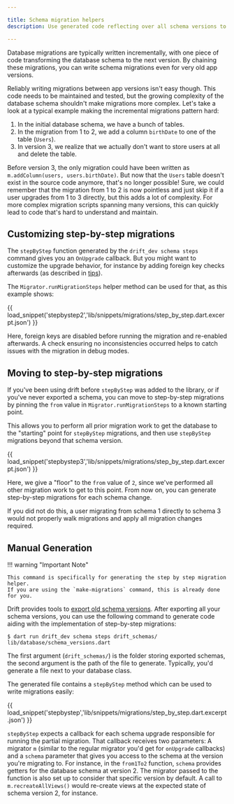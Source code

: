 ```yaml
---

title: Schema migration helpers
description: Use generated code reflecting over all schema versions to write migrations step-by-step.

---
```


Database migrations are typically written incrementally, with one piece of code transforming
the database schema to the next version. By chaining these migrations, you can write
schema migrations even for very old app versions.

Reliably writing migrations between app versions isn't easy though. This code needs to be
maintained and tested, but the growing complexity of the database schema shouldn't make
migrations more complex.
Let's take a look at a typical example making the incremental migrations pattern hard:

1. In the initial database schema, we have a bunch of tables.
2. In the migration from 1 to 2, we add a column `birthDate` to one of the table (`Users`).
3. In version 3, we realize that we actually don't want to store users at all and delete
   the table.

Before version 3, the only migration could have been written as `m.addColumn(users, users.birthDate)`.
But now that the `Users` table doesn't exist in the source code anymore, that's no longer possible!
Sure, we could remember that the migration from 1 to 2 is now pointless and just skip it if a user
upgrades from 1 to 3 directly, but this adds a lot of complexity. For more complex migration scripts
spanning many versions, this can quickly lead to code that's hard to understand and maintain.

## Customizing step-by-step migrations

The `stepByStep` function generated by the `drift_dev schema steps` command gives you an
`OnUpgrade` callback.
But you might want to customize the upgrade behavior, for instance by adding foreign key
checks afterwards (as described in [tips](index.md#general-tips)).

The `Migrator.runMigrationSteps` helper method can be used for that, as this example
shows:

{{ load_snippet('stepbystep2','lib/snippets/migrations/step_by_step.dart.excerpt.json') }}

Here, foreign keys are disabled before running the migration and re-enabled afterwards.
A check ensuring no inconsistencies occurred helps to catch issues with the migration
in debug modes.

## Moving to step-by-step migrations

If you've been using drift before `stepByStep` was added to the library, or if you've never exported a schema,
you can move to step-by-step migrations by pinning the `from` value in `Migrator.runMigrationSteps` to a known
starting point.

This allows you to perform all prior migration work to get the database to the "starting" point for
`stepByStep` migrations, and then use `stepByStep` migrations beyond that schema version.

{{ load_snippet('stepbystep3','lib/snippets/migrations/step_by_step.dart.excerpt.json') }}

Here, we give a "floor" to the `from` value of `2`, since we've performed all other migration work to get to
this point. From now on, you can generate step-by-step migrations for each schema change.

If you did not do this, a user migrating from schema 1 directly to schema 3 would not properly walk migrations
and apply all migration changes required.

## Manual Generation

!!! warning "Important Note"

    This command is specifically for generating the step by step migration helper. 
    If you are using the `make-migrations` command, this is already done for you.


Drift provides tools to [export old schema versions](exports.md). After exporting all
your schema versions, you can use the following command to generate code aiding with the implementation
of step-by-step migrations:

```
$ dart run drift_dev schema steps drift_schemas/ lib/database/schema_versions.dart
```

The first argument (`drift_schemas/`) is the folder storing exported schemas, the second argument is
the path of the file to generate. Typically, you'd generate a file next to your database class.

The generated file contains a `stepByStep` method which can be used to write migrations easily:

{{ load_snippet('stepbystep','lib/snippets/migrations/step_by_step.dart.excerpt.json') }}

`stepByStep` expects a callback for each schema upgrade responsible for running the partial migration.
That callback receives two parameters: A migrator `m` (similar to the regular migrator you'd get for
`onUpgrade` callbacks) and a `schema` parameter that gives you access to the schema at the version you're
migrating to.
For instance, in the `from1To2` function, `schema` provides getters for the database schema at version 2.
The migrator passed to the function is also set up to consider that specific version by default.
A call to `m.recreateAllViews()` would re-create views at the expected state of schema version 2, for instance.